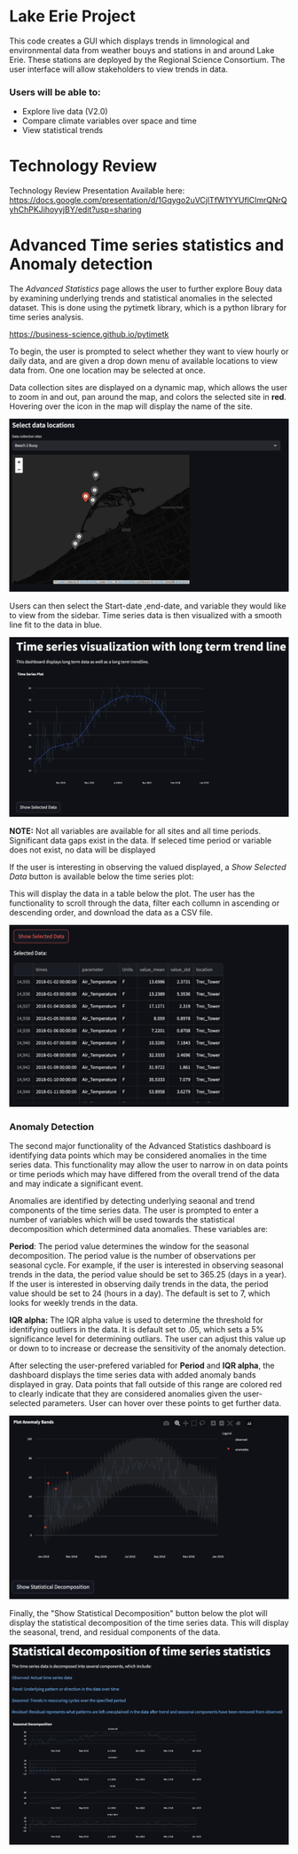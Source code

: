 # Lake Erie Project

This code creates a GUI which displays trends in limnological and environmental data from weather bouys and stations in and around Lake Erie. These stations are deployed by the Regional Science Consortium. The user interface will allow stakeholders to view trends in data.

### Users will be able to:

- Explore live data (V2.0)
- Compare climate variables over space and time
- View statistical trends

# Technology Review

Technology Review Presentation Available here:
https://docs.google.com/presentation/d/1Gqygo2uVCjlTfW1YYUflClmrQNrQyhChPKJihoyyjBY/edit?usp=sharing

# Advanced Time series statistics and Anomaly detection

The *Advanced Statistics* page allows the user to further explore Bouy data by examining underlying trends and statistical anomalies in the selected dataset. This is done using the pytimetk library, which is a python library for time series analysis.

https://business-science.github.io/pytimetk

To begin, the user is prompted to select whether they want to view hourly or daily data, and are given a drop down menu of available locations to view data from. One one location may be selected at once. 

Data collection sites are displayed on a dynamic map, which allows the user to zoom in and out, pan around the map, and colors the selected site in **red**. Hovering over the icon in the map will display the name of the site.

![Alt text](image-1.png)

Users can then select the Start-date ,end-date, and variable they would like to view from the sidebar. Time series data is then visualized with a smooth line fit to the data in blue. 

![Alt text](image-2.png)

**NOTE:** Not all variables are available for all sites and all time periods. Significant data gaps exist in the data. If seleced time period or variable does not exist, no data will be displayed

If the user is interesting in observing the valued displayed, a *Show Selected Data* button is available below the time series plot:  

 This will display the data in a table below the plot. The user has the functionality to scroll through the data, filter each collumn in ascending or descending order, and download the data as a CSV file.

![Alt text](image-3.png)

### Anomaly Detection

The second major functionality of the Advanced Statistics dashboard is identifying data points which may be considered anomalies in the time series data. This functionality may allow the user to narrow in on data points or time periods which may have differed from the overall trend of the data and may indicate a significant event. 

Anomalies are identified by detecting underlying seaonal and trend components of the time series data. The user is prompted to enter a number of variables which will be used towards the statistical decomposition which determined data anomalies. These variables are: 

**Period**: The period value determines the window for the seasonal decomposition. The period value is the number of observations per seasonal cycle. For example, if the user is interested in observing seasonal trends in the data, the period value should be set to 365.25 (days in a year). If the user is interested in observing daily trends in the data, the period value should be set to 24 (hours in a day). The default is set to 7, which looks for weekly trends in the data. 

**IQR alpha:** The IQR alpha value is used to determine the threshold for identifying outliers in the data. It is default set to .05, which sets a 5% significance level for determining outliars. The user can adjust this value up or down to to increase or decrease the sensitivity of the anomaly detection.

After selecting the user-prefered variabled for **Period** and **IQR alpha**, the dashboard displays the time series data with added anomaly bands displayed in gray. Data points that fall outside of this range are colored red to clearly indicate that they are considered anomalies given the user-selected parameters. User can hover over these points to get further data. 

![Alt text](image-4.png)

Finally, the "Show Statistical Decomposition" button below the plot will display the statistical decomposition of the time series data. This will display the seasonal, trend, and residual components of the data.

![Alt text](image-5.png)





